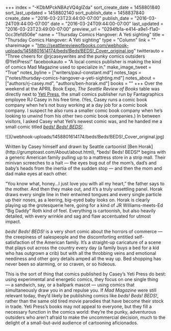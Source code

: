 +++
index = "-KDbMPckNBAzVQ4gIZda"
sort_create_date = 1458801840
sort_last_updated = 1458802140
sort_publish_date = 1458837840
create_date = "2016-03-23T23:44:00-07:00"
publish_date = "2016-03-24T09:44:00-07:00"
date = "2016-03-24T09:44:00-07:00"
last_updated = "2016-03-23T23:49:00-07:00"
preview_url = "0294fb1a-e414-a9e1-f1a0-0cc3fefd506e"
name = "Thursday Comics Hangover: A Yeti sighting"
title = "Thursday Comics Hangover: A Yeti sighting"
type = "Column"
link = ""
shareimage = "http://seattlereviewofbooks.com/webhook-uploads/1458801614174/beds!Beds!BEDS!_Cover_original.jpg"
twitterauto = "Three cheers for @rjcaseywrites and the punky comics outsiders @YetiPress!"
facebookauto = "A local comics publisher is making the kind of comics Mad Magazine used to specialize in."
make_image_tweet = "True"
notes_byline = ["writers/paul-constant.md"]
notes_tags = ["notes/thursday-comics-hangover-a-yeti-sighting.md"]
notes_about = ["authors/rj-casey.md", "authors/ben-horak.md"]
books = ""
+++
Over the weekend at the APRIL Book Expo, *The Seattle Review of Books* table was directly next to [Yeti Press]( http://www.yetipress.com/), the small comics publisher run by Fantagraphics employee RJ Casey in his free time. (Yes, Casey runs a comic book company when he’s not busy working at a day job for a comic book company. I suspect he also runs a smaller comic book company when he’s looking to unwind from his other two comic book companies.) In between visitors, I asked Casey what Yeti’s newest comic was, and he handed me a small comic titled [*beds! Beds! BEDS!*]( http://yetipress.storenvy.com/collections/94542-all-products/products/15969906-beds-beds-beds).

<p class="image-left">![](/webhook-uploads/1458801614174/beds!Beds!BEDS!_Cover_original.jpg)</p>Written by Casey himself and drawn by Seattle cartoonist [Ben Horak](http://grumptoast.com/About/about.html), *beds! Beds! BEDS!* begins with a generic American family pulling up to a mattress store in a strip mall. Their minivan screeches to a halt — the eyes bug out of the mom’s, dad’s and baby’s heads from the inertia of the sudden stop — and then the mom and dad make eyes at each other. 

“You know what, honey…I just love you with all my heart,” the father says to the mother. And then they make out, and it’s a truly unsettling panel. Horak draws every single line in their entwined tongues and every single particle up their noses, as a leering, big-eyed baby looks on. Horak is clearly playing up the grotesquerie here, going for a kind of JR Williams-meets-Ed “Big Daddy” Roth kind of feel. Everything is cartoonish, but also heavily detailed, with every wrinkle and sag and flaw accentuated for utmost impact. 

*beds! Beds! BEDS!* is a very short comic about the horrors of commerce — the creepiness of salespeople and the discomforting entitled self-satisfaction of the American family. It’s a straight-up caricature of a scene that plays out across the country every day (a family buys a bed for a kid who has outgrown a crib) but with all the throbbing veins and emotional neediness and other gory details amped all the way up. Bed shopping has never been so alarming, or so craven, or so hideous.

This is the sort of thing that comics published by Casey’s Yeti Press do best: using experimental and energetic comics, they focus on one single thing — a sandwich, say, or a ballpark mascot — using comics that simultaneously draw you in and repulse you. If *Mad Magazine* were still relevant today, they’d likely be publishing comics like *beds! Beds! BEDS!*, rather than the same old tired movie parodies that have become their stock in trade. Yeti Press’s books may not appeal to everyone, but they fill a necessary function in the comics world: they’re the punky, adventurous outsiders who aren’t afraid to make the uncommercial decision, much to the delight of a small-but-avid audience of cartooning aficionados.
